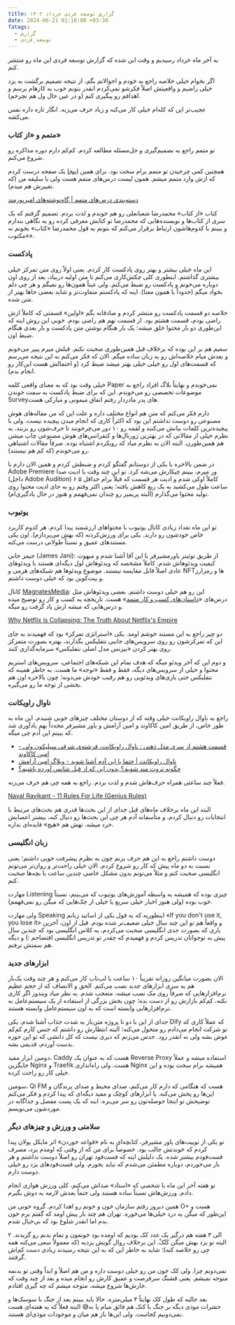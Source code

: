 ```yaml
---
title: گزارش توسعه فردی خرداد ۱۴۰۳
date: 2024-06-21 01:10:00 +03:30
fatags:
  - گزارش
  - توسعه_فردی
---
```

به آخر ماه خرداد رسیدیم و وقت این شده که گزارش توسعه فردی این ماه رو منتشر کنم. 

اگر بخوام خیلی خلاصه راجع به خودم و احوالاتم بگم، از نتیجه تصمیم برگشت به یزد خیلی راضیم و واقعیتش اصلاً فکرشو نمی‌کردم انقدر بتونم خوب به کارهام برسم و اهدافم رو پیگیری کنم (و در عین حال ول هم نچرخم).

عجیب‌تر این که کله‌ام خیلی کار می‌کنه و زیاد حرف می‌زنه. انگار تازه داره نفس می‌کشه. 
### متمم و «از کتاب»
تو متمم راجع به تصمیم‌گیری و حل‌مسئله مطالعه کردم. کم‌کم دارم دوره مذاکره رو شروع می‌کنم. 

همچنین کمی چرخیدن تو متمم برام سخت بود. برای همین [اینجا](http://aprd.ir/motamem) یک صفحه درست کردم که ازش وارد متمم میشم. همون لیست درس‌های متمم هست ولی با سلیقه من (که تغییرش هم میدم). 

[دسته‌بندی درس‌های متمم | گاه‌نوشته‌های امیرپورمند](https://aprd.ir/motamem/)

کتاب «از کتاب» محمدرضا شعبانعلی رو هم خوندم و لذت بردم. تصمیم گرفتم که یک سری از کتاب‌ها و نویسنده‌هایی که محمدرضا تو کتابش معرفی کرده رو یه نگاهی بندازم و ببینم با کدوم‌هاشون ارتباط برقرار می‌کنم که بتونم به قول محمدرضا «کتاب» بخونم نه «مکتوب». 

### پادکست
این ماه خیلی بیشتر و بهتر روی پادکست کار کردم. یعنی اولاً روی متن تمرکز خیلی بیشتری گذاشتم. اینطوری کلی چکش‌کاری می‌کنم تا متن اولیه دربیاد، بعد از روی اون دوباره می‌خونم و پادکست رو ضبط می‌کنم. ولی عیناً همون‌ها رو نمیگم و هر چی دلم بخواد میگم (حدوداً با همون معنا). اینه که پادکستم متفاوت‌تر و شاید بعضی‌ جاها بهتر از متن شده. 

خلاصه دو قسمت پادکست رو منتشر کردم و صادقانه بگم «اولین» قسمتی که کاملاً ازش راضی بودم، قسمت هشتم بود. از قسمت نهم هم راضی بودم. خوبی این روش اینه که این‌طوری دو بار محتوا خلق میشه؛ یک بار هنگام نوشتن متن پادکست و بار بعدی هنگام ضبط اون. 

سعیم هم بر این بوده که برخلاف قبل همین‌طوری صحبت نکنم. قبلش میرم پیپر می‌خونم و بعدش میام خلاصه‌اش رو به زبان ساده میگم. الان که فکر می‌کنم به این نتیجه می‌رسم که قسمت‌های اول رو خیلی خیلی بهتر میشد ضبط کرد (و احتمالش هست این‌کار رو انجام بدم).

خیلی وقت بود که به معنای واقعی کلمه Paper نمی‌خوندم و نهایتاً بلاگ افراد راجع به موضوعات تخصصی‌ رو می‌خوندم. این که برای ضبط پادکست به سمت خوندن Surveyهای پدر مادردار رفتم اتفاق میمونی و مبارکی هست. 

دارم فکر می‌کنم که متن هم انواع مختلف داره و علت این که من مقاله‌های هوش مصنوعی رو دوست نداشتم این بود که اکثراً کاری که انجام میدن پیچیده نیست. ولی با پیچیده‌ترین کلمات بیانش می‌کنند و لقمه رو ۱۰ دور می‌چرخونند تا حرف‌شون رو بزنند. به نظرم خیلی از مقالاتی که در بهترین ژورنال‌ها و کنفرانس‌های هوش مصنوعی چاپ میشن هم همین‌طورن. البته الان به نظرم میاد که رویکردم اشتباه بوده. صرفاً مقالات اشتباهی رو می‌خوندم (که کم هم نیستند). 

در ضمن بالاخره با یکی از دوستانم گفتگو کردم و ضبطش کردم و همین الان دارم با Adobe Premiere ور میرم، ببینم چیکارش می‌شه کرد. تو این چند وقت با ادیت صدا (داخل Adobe Audition) کاملاً اوکی شدم و ادیت هر قسمت که قبلاً برام حداقل ۵ ۶ ساعت طول می‌کشید به یک ربع کاهش یافته؛ یعنی اکثر وقتم رو به جای ادیت محتوا روی تولید محتوا می‌گذارم (البته پریمیر رو چندان نمی‌فهمم و هنوز در حال یادگیری‌ام).

### یوتیوب
تو این ماه تعداد زیادی کانال یوتیوب با محتواهای ارزشمند پیدا کردم. هر کدوم کاربرد خاص خودشون رو دارند. یکی برای ورزش‌کردنه (که بهش می‌پردازم). اون یکی مستندهای عمیق و نسبتاً طولانی درست می‌کنه. 

جیمز جانی (James Jani): از طریق توئیتر یاورمشیرفر با این آقا آشنا شدم و مبهوت کیفیت ویدئوهاش شدم. کاملاً مشخصه که ویدئوهاش لول دیگه‌ای هستند با ویدئوهای عادی اصلاً قابل مقایسه نیستند. موضوع ویدئوها هم شبکه‌های هرمی و NFTها و رمزارز و بیت‌کوین بود که خیلی دوست داشتم. 

کانال [MagnatesMedia](https://www.youtube.com/@MagnatesMedia): این رو هم خیلی دوست داشتم. بعضی ویدئوهاش مثل درس‌های «[داستان‌های کسب و کار متمم](https://motamem.org/%d8%af%d9%88%d8%b1%d9%87-mba-%d8%af%d8%a7%d8%b3%d8%aa%d8%a7%d9%86-%da%a9%d8%b3%d8%a8-%d9%88-%da%a9%d8%a7%d8%b1/)» هست. تاریخچه یه کسب و کار رو توضیح میده و درس‌هایی که میشه ازش یاد گرفت رو میگه. 

[Why Netflix is Collapsing: The Truth About Netflix's Empire](https://www.youtube.com/watch?v=UXZzyKTsBMw)

دو چیز راجع به این مستند خوشم اومد. یکی «استراتژی تمرکز» بود که فهمیدند به جای این که تمرکزشون رو روی سرویس‌های جانبی نتفلیکس بگذارند، بهتره بصورت متمرکز روی بهتر کردن «بیزنس مدل اصلی نتفلیکس» سرمایه‌‌گذاری کنند. 

و دوم این که آخر ویدئو میگه که هدف تمام این شبکه‌های اجتماعی، سرویس‌های استریم محتوا و خیلی از سرویس‌های دیگه، فقط و فقط «توجه» ما هست. به خاطر همینه که نتفلیکس حتی بازی‌‌های ویدئویی رو هم رقیب خودش می‌دونه؛ چون بالاخره اون هم بخشی از توجه ما رو می‌گیره. 

### ناوال راویکانت
راجع به ناوال راویکانت خیلی وقته که از دوستان مختلف چیزهای خوبی شنیدم. این ماه به طور خاص، از طریق امین کاکاوند و امین آرامش و یاور مشیرفر مجدداً بهم یادآوری شد که ببینم این آدم چی میگه. 

- [قسمت هشتم از سری مدل ذهنی : ناوال راویکانت، فرشته‌ی شرقی سیلیکون ولی - امین کاکاوند](https://kakavand.me/naval/)
- [ناوال راویکانت | حتما با این آدم آشنا شوید - وبلاگ امین آرامش](https://aminaramesh.ir/1399/01/09/%D9%86%D8%A7%D9%88%D8%A7%D9%84-%D8%B1%D8%A7%D9%88%DB%8C%DA%A9%D8%A7%D9%86%D8%AA/)
- [چگونه ثروت مند شویم؟ بدون این که از قبل شانس آورده باشیم؟](https://moshirfar.com/how-to-be-wealthy/)

فعلاً چند ساعتی همراه حرف‌هاش شدم و لذت بردم. راجع به همه چی هم حرف می‌زنه. 

[Naval Ravikant - 11 Rules For Life (Genius Rules)](https://www.youtube.com/watch?v=TmAO9jBqJf4)

البته این ماه برخلاف ماه‌های قبل جدای از این بحث‌ها قدری هم بحث‌های مرتبط با انتخابات رو دنبال کردم. و متأسفانه آدم هر چی این بحث‌ها رو دنبال کنه، بیشتر اعصابش خرد میشه. تهش هم «هیچ» فایده‌ای نداره. 

### زبان انگلیسی
دوست داشتم راجع به این هم حرف بزنم چون به نظرم پیشرفت خوبی داشتم؛ یعنی نسبت به دو ماه پیش که کار رو شروع کردم، الان خیلی راحت‌تر و روان‌تر می‌تونم انگلیسی صحبت کنم و مثلاً می‌تونم بدون مشکل خاصی چندین ساعت با بچه‌ها صحبت کنم.

مهارت Listening چیزی بوده که همیشه به واسطه آموزش‌های یوتیوب که می‌بینم، نسبتاً خوب بوده (ولی هنوز اخبار خیلی سریع یا خیلی از جک‌هایی که میگن رو نمی‌فهمم). 

ولی مهارت Speaking اینطوریه که به قول یکی از اساتید زبانم «If you don't use it, you lose it» و واقعاً هم تو این چند سال خیلی ضعیف‌تر شده بودم. قبل از اون، آخرین باری که بصورت جدی انگلیسی صحبت می‌کردم، یه کلاس انگلیسی بود که چندین سال پیش به نوجوانان تدریس کردم و فهمیدم که چقدر تو تدریس انگلیسی افتضاحم :) و دیگه هم سمتش نرفتم. 

### ابزارهای جدید
الان بصورت میانگین روزانه تقریباً ۱۰ ساعت با لپ‌تاب کار می‌کنم و هر چند وقت یک‌بار هم یه سری ابزارهای جدید نصب می‌کنم. الحق و الانصاف که از حجم عظیم نرم‌افزارهایی که صرفاً روی مک نصب میشه، متعجب شدم. به نظر میاد ویندوز اگر کاری نکنه، کم‌کم بازارش رو از دست بده؛ چون بخش بزرگی از استفاده از یک سیستم‌عامل به نرم‌افزارهایی وابسته است که به اون سیستم‌عامل وابسته هستند.

جدای از این با دو تا پروژه متن‌باز به شدت جذاب آشنا شدم. یکی Dify که عملاً کاری که تو شرکت انجام می‌دادم رو متحول می‌کنه؛ البته انتظارش رو داشتم که جنس کارم کم‌کم عوض بشه ولی نه انقدر زود. حدس می‌زنم که دیری نیست که کل دانشی که تو این حوزه بدست آوردم، قدیمی بشه. 

دومین ابزار مفید، Caddy هست که به عنوان یک Reverse Proxy استفاده میشه و عملاً جایگزین Nginx و Traefik هست. ولی راه‌اندازی Nginx همیشه برام سخت بوده و این خیلی کار رو راحت کرده. 

سومین، Qi FM هست که هنگامی که دارم کار می‌کنم، صدای محیط و صدای پرندگان و این‌ها رو پخش می‌کنه. یا ابزارهای کوچک و مفید دیگه‌ای که پیدا کردم و فکر می‌کنم توضیحش تو اینجا حوصله‌تون رو سر می‌بره. اینه که یک پست مفصل و جداگانه در موردشون می‌نویسم. 

### سلامتی و ورزش و چیزهای دیگر
تو یکی از توییت‌های یاور مشیرفر، کتابچه‌ای به نام «قواعد خوردن» اثر مایکل پولان پیدا کردم که خوندنش جالب بود. خصوصاً برای من که از وقتی که اومدم یزد، مصرف فست‌فودم بیشتر شده. یک دلیلش اینه که فست‌فود تهران رو اصلاً دوست نداشتم و هر بار می‌خوردم، دوباره مطمئن می‌شدم که نباید بخورم. ولی فست‌فود‌های یزد رو خیلی دوست دارم. 

تو هفته آخر این ماه با شخصی که «استاد» صداش می‌کنم، کلی ورزش هوازی انجام دادم. ورزش‌هاش نسبتاً ساده هستند ولی حتماً بعدش لازمه یه دوش بگیرم. 

همین دیروز رفتم سازمان خون و خونم رو اهدا کردم. گروه خونی من O+ هست و این‌طور که میگن به درد خیلی‌ها می‌خوره. تهران هم چند بار پیش اومد که گفتم برم خون بدم اما انقدر شلوغ بود که بی‌خیال شدم. 

۲ الی ۳ هفته هم درگیر یک عدد کک بودیم که اومده بود خونمون و تمام بدنم رو گزیدند. البته تو یزد بهش میگن کَتْکْ. این برخلاف روال گویش یزدیه (که معمولاً سعی می‌کنه همه چی رو خلاصه کنه)؛ شاید به خاطر این که به این نتیجه رسیدند زیادی دست کم‌اش گرفتند. 

نمی‌دونم چرا. ولی کک خون من رو خیلی دوست داره و من هم اصلاً و ابداً وقتی تو بدنمه متوجه نمیشم. یعنی قشنگ سرفرصت و عمیق کارش رو انجام میده و بعد از چند وقت که خارش‌ها شروع میشه، متوجه میشم که چه گیری افتادم. 

بعد جالبه که طول کک نهایتاً ۴ میلی‌متره. حالا باید ببینم بعد از جنگ با سوسک‌ها و حشرات موذی دیگه بر جنگ با کتک هم فائق میام یا نه😅 البته فعلاً که یه هفته‌ای هست نمی‌دونیم کجاست. ولی این‌ها باز هم میان و موجودات موذی‌ای هستند. 